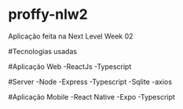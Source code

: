 # proffy-nlw2
Aplicação feita na Next Level Week 02

#Tecnologias usadas

#Aplicação Web 
-ReactJs
-Typescript

#Server
-Node
-Express
-Typescript
-Sqlite
-axios

#Aplicação Mobile
-React Native
-Expo
-Typescript
